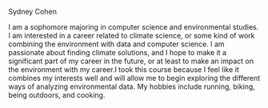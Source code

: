 Sydney Cohen

I am a sophomore majoring in computer science and environmental studies. I am interested in a career related to climate science, or some kind of work combining the environment with 
data and computer science. I am passionate about finding climate solutions, and I hope to make it a significant part of my career in the future, or at least to make an impact on the environment 
with my career.I took this course because I feel like it combines my interests well and will allow me to begin exploring the different ways of analyzing environmental data. My hobbies include 
running, biking, being outdoors, and cooking.
